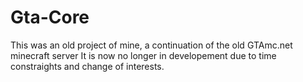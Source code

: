 # Gta-Core
This was an old project of mine, a continuation of the old GTAmc.net minecraft server
It is now no longer in developement due to time constraights and change of interests.
